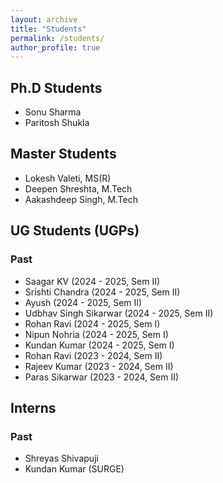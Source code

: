```yaml
---
layout: archive
title: "Students"
permalink: /students/
author_profile: true
---
```



## Ph.D Students

 * Sonu Sharma
 * Paritosh Shukla
 
## Master Students

* Lokesh Valeti, MS(R)
* Deepen Shreshta, M.Tech
* Aakashdeep Singh, M.Tech


## UG Students (UGPs)

### Past
* Saagar KV (2024 - 2025, Sem II)
* Srishti Chandra (2024 - 2025, Sem II)
* Ayush (2024 - 2025, Sem II)
* Udbhav Singh Sikarwar (2024 - 2025, Sem II)
* Rohan Ravi (2024 - 2025, Sem I)
* Nipun Nohria (2024 - 2025, Sem I)
* Kundan Kumar (2024 - 2025, Sem I)
* Rohan Ravi (2023 - 2024, Sem II)
* Rajeev Kumar (2023 - 2024, Sem II)
* Paras Sikarwar (2023 - 2024, Sem II)

## Interns

### Past

* Shreyas Shivapuji
* Kundan Kumar (SURGE)
